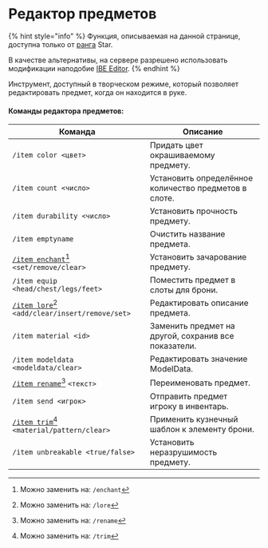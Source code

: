 # Редактор предметов

{% hint style="info" %}
Функция, описываемая на данной странице, доступна только от [ранга](https://justmc.io/shop) Star.

В качестве альтернативы, на сервере разрешено использовать модификации наподобие [IBE Editor](https://modrinth.com/mod/ibe-editor).
{% endhint %}

Инструмент, доступный в творческом режиме, который позволяет редактировать предмет, когда он находится в руке.

#### Команды редактора предметов:

| Команда                                                                | Описание                                              |
| ---------------------------------------------------------------------- | ----------------------------------------------------- |
| `/item color <цвет>`                                                   | Придать цвет окрашиваемому предмету.                  |
| `/item count <число>`                                                  | Установить определённое количество предметов в слоте. |
| `/item durability <число>`                                             | Установить прочность предмету.                        |
| `/item emptyname`                                                      | Очистить название предмета.                           |
| [`/item enchant`](#user-content-fn-1)[^1] `<set/remove/clear>`         | Установить зачарование предмету.                      |
| `/item equip <head/chest/legs/feet>`                                   | Поместить предмет в слоты для брони.                  |
| [`/item lore`](#user-content-fn-2)[^2] `<add/clear/insert/remove/set>` | Редактировать описание предмета.                      |
| `/item material <id>`                                                  | Заменить предмет на другой, сохранив все показатели.  |
| `/item modeldata <modeldata/clear>`                                    | Редактировать значение ModelData.                     |
| [`/item rename`](#user-content-fn-3)[^3] `<текст>`                     | Переименовать предмет.                                |
| `/item send <игрок>`                                                   | Отправить предмет игроку в инвентарь.                 |
| [`/item trim`](#user-content-fn-4)[^4] `<material/pattern/clear>`      | Применить кузнечный шаблон к элементу брони.          |
| `/item unbreakable <true/false>`                                       | Установить неразрушимость предмету.                   |

[^1]: Можно заменить на: `/enchant`

[^2]: Можно заменить на: `/lore`

[^3]: Можно заменить на: `/rename`

[^4]: Можно заменить на: `/trim`
